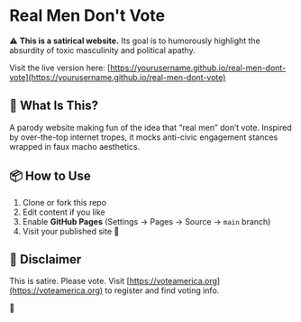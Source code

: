 # Real Men Don't Vote

⚠️ **This is a satirical website.** Its goal is to humorously highlight the absurdity of toxic masculinity and political apathy.

Visit the live version here: [https://yourusername.github.io/real-men-dont-vote](https://yourusername.github.io/real-men-dont-vote)

## 🤔 What Is This?

A parody website making fun of the idea that “real men” don’t vote. Inspired by over-the-top internet tropes, it mocks anti-civic engagement stances wrapped in faux macho aesthetics.

## 📦 How to Use

1. Clone or fork this repo  
2. Edit content if you like  
3. Enable **GitHub Pages** (Settings → Pages → Source → `main` branch)  
4. Visit your published site 🚀

## 🔔 Disclaimer

This is satire. Please vote. Visit [https://voteamerica.org](https://voteamerica.org) to register and find voting info.

💙
